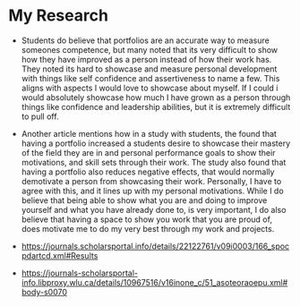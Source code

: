 # My Research
- Students do believe that portfolios are an accurate way to measure someones competence, but many noted that its very difficult to show how they have improved as a person instead of how their work has. They noted its hard to showcase and measure personal development with things like self confidence and assertiveness to name a few. This aligns with aspects I would love to showcase about myself. If I could i would absolutely showcase how much I have grown as a person through things like confidence and leadership abilities, but it is extremely difficult to pull off.
- Another article mentions how in a study with students, the found that having a portfolio increased a students desire to showcase their mastery of the field they are in and personal performance goals to show their motivations, and skill sets through their work. The study also found that having a portfolio also reduces negative effects, that would normally demotivate a person from showcasing their work. Personally, I have to agree with this, and it lines up with my personal motivations. While I do believe that being able to show what you are and doing to improve yourself and what you have already done to, is very important, I do also believe that having a space to show you work that you are proud of, does motivate me to do my very best through my work and projects.

- https://journals.scholarsportal.info/details/22122761/v09i0003/166_spocpdartcd.xml#Results
- https://journals-scholarsportal-info.libproxy.wlu.ca/details/10967516/v16inone_c/51_asoteoraoepu.xml#body-s0070